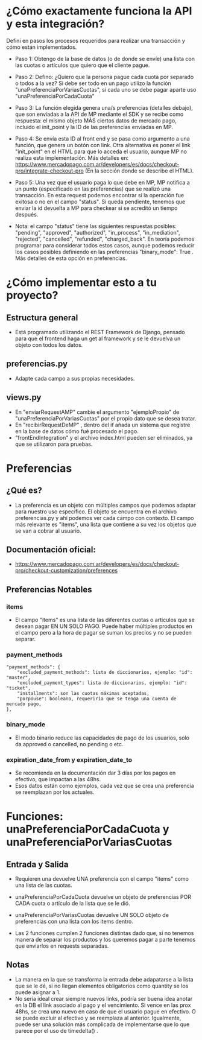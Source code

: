 # ¿Cómo exactamente funciona la API y esta integración?
Definí en pasos los procesos requeridos para realizar una transacción y cómo están implementados.
* Paso 1: Obtengo de la base de datos (o de donde se envíe) una lista con las cuotas o artículos que quiero que el cliente pague.
* Paso 2: Defino: ¿Quiero que la persona pague cada cuota por separado o todos a la vez? Si debe ser todo en un pago utilizo la función "unaPreferenciaPorVariasCuotas", si cada uno se debe pagar aparte uso "unaPreferenciaPorCadaCuota"
* Paso 3: La función elegida genera una/s preferencias (detalles debajo), que son enviadas a la API de MP mediante el SDK y se recibe como respuesta: el mismo objeto MÁS ciertos datos de mercado pago, incluido el init_point y la ID de las preferencias enviadas en MP.
* Paso 4: Se envía esta ID al front end y se pasa como argumento a una función, que genera un botón con link. Otra alternativa es poner el link "init_point" en el HTML para que lo acceda el usuario, aunque MP no realiza esta implementación. Más detalles en: https://www.mercadopago.com.ar/developers/es/docs/checkout-pro/integrate-checkout-pro (En la sección donde se describe el HTML).
* Paso 5: Una vez que el usuario paga lo que debe en MP, MP notifica a un punto (especificado en las preferencias) que se realizó una transacción. En esta request podemos encontrar si la operación fue exitosa o no en el campo "status". Si queda pendiente, tenemos que enviar la id devuelta a MP para checkear si se acreditó un tiempo después.

* Nota: el campo "status" tiene las siguientes respuestas posibles: "pending", "approved", "authorized", "in_process", "in_mediation", "rejected", "cancelled", "refunded", "charged_back". En teoría podemos programar para considerar todos estos casos, aunque podemos reducir los casos posibles definiendo en las preferencias "binary_mode": True . Más detalles de esta opción en preferencias.


# ¿Cómo implementar esto a tu proyecto?

## Estructura general
* Está programado utilizando el REST Framework de Django, pensado para que el frontend haga un get al framework y se le devuelva un objeto con todos los datos.

## preferencias.py
* Adapte cada campo a sus propias necesidades.

## views.py
* En "enviarRequestAMP" cambie el argumento "ejemploPropio" de "unaPreferenciaPorVariasCuotas" por el propio dato que se desea tratar.
* En "recibirRequestDeMP" , dentro del if añada un sistema que registre en la base de datos cómo fué procesado el pago.
* "frontEndIntegration" y el archivo index.html pueden ser eliminados, ya que se utilizaron para pruebas.

# Preferencias

## ¿Qué es?
* La preferencia es un objeto con múltiples campos que podemos adaptar para nuestro uso específico. El objeto se encuentra en el archivo preferencias.py y ahí podemos ver cada campo con contexto. El campo más relevante es "items", una lista que contiene a su vez los objetos que se van a cobrar al usuario.

## Documentación oficial:
* https://www.mercadopago.com.ar/developers/es/docs/checkout-pro/checkout-customization/preferences

## Preferencias Notables

### items
* El campo "items" es una lista de las diferentes cuotas o artículos que se desean pagar EN UN SOLO PAGO. Puede haber múltiples productos en el campo pero a la hora de pagar se suman los precios y no se pueden separar.

### payment_methods
    "payment_methods": {
        "excluded_payment_methods": lista de diccionarios, ejemplo: "id": "master",
        "excluded_payment_types": lista de diccionarios, ejemplo: "id": "ticket",
        "installments": son las cuotas máximas aceptadas,
        "porpouse": booleano, requeriría que se tenga una cuenta de mercado pago,
    },

### binary_mode
* El modo binario reduce las capacidades de pago de los usuarios, solo da approved o cancelled, no pending o etc.

### expiration_date_from y expiration_date_to 
* Se recomienda en la documentación dar 3 días por los pagos en efectivo, que impactan a las 48hs.
* Esos datos están como ejemplos, cada vez que se crea una preferencia se reemplazan por los actuales.


# Funciones: unaPreferenciaPorCadaCuota y unaPreferenciaPorVariasCuotas

## Entrada y Salida
* Requieren una devuelve UNA preferencia con el campo "items" como una lista de las cuotas.
* unaPreferenciaPorCadaCuota devuelve un objeto de preferencias POR CADA cuota o artículo de la lista que se le dió.
* unaPreferenciaPorVariasCuotas devuelve UN SOLO objeto de preferencias con una lista con los items dentro.

* Las 2 funciones cumplen 2 funciones distintas dado que, si no tenemos manera de separar los productos y los queremos pagar a parte tenemos que enviarlos en requests separadas.

## Notas
* La manera en la que se transforma la entrada debe adapatarse a la lista que se le dé, si no llegan elementos obligatorios como quantity se los puede asignar a 1.
* No sería ideal crear siempre nuevos links, podría ser buena idea anotar en la DB el link asociado al pago y el vencimiento. Si vence en las prox 48hs, se crea uno nuevo en caso de que el usuario pague en efectivo. O se puede excluir al efectivo y se reemplaza al anterior. Igualmente, puede ser una solución más complicada de implementarse que lo que parece por el uso de timedelta() .